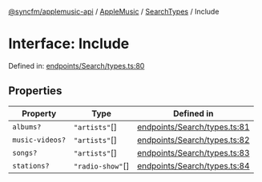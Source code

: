[@syncfm/applemusic-api](../../../../../../globals.md) / [AppleMusic](../../../index.md) / [SearchTypes](../index.md) / Include

# Interface: Include

Defined in: [endpoints/Search/types.ts:80](https://github.com/sync-fm/applemusic-api/blob/a6a8471d4d51a41f6bd8af9d95c8abf0126e10f4/src/endpoints/Search/types.ts#L80)

## Properties

| Property | Type | Defined in |
| ------ | ------ | ------ |
| <a id="albums"></a> `albums?` | `"artists"`[] | [endpoints/Search/types.ts:81](https://github.com/sync-fm/applemusic-api/blob/a6a8471d4d51a41f6bd8af9d95c8abf0126e10f4/src/endpoints/Search/types.ts#L81) |
| <a id="music-videos"></a> `music-videos?` | `"artists"`[] | [endpoints/Search/types.ts:82](https://github.com/sync-fm/applemusic-api/blob/a6a8471d4d51a41f6bd8af9d95c8abf0126e10f4/src/endpoints/Search/types.ts#L82) |
| <a id="songs"></a> `songs?` | `"artists"`[] | [endpoints/Search/types.ts:83](https://github.com/sync-fm/applemusic-api/blob/a6a8471d4d51a41f6bd8af9d95c8abf0126e10f4/src/endpoints/Search/types.ts#L83) |
| <a id="stations"></a> `stations?` | `"radio-show"`[] | [endpoints/Search/types.ts:84](https://github.com/sync-fm/applemusic-api/blob/a6a8471d4d51a41f6bd8af9d95c8abf0126e10f4/src/endpoints/Search/types.ts#L84) |
